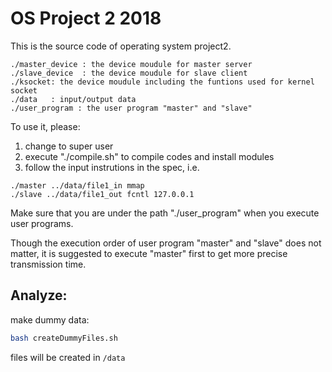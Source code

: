# OS Project 2 2018

This is the source code of operating system project2.

```
./master_device : the device moudule for master server
./slave_device  : the device moudule for slave client
./ksocket: the device moudule including the funtions used for kernel socket
./data   : input/output data
./user_program : the user program "master" and "slave"
```

To use it, please:
1. change to super user
2. execute "./compile.sh" to compile codes and install modules
3. follow the input instrutions in the spec, 
i.e.
```
./master ../data/file1_in mmap
./slave ../data/file1_out fcntl 127.0.0.1
```

Make sure that you are under the path "./user_program" when you execute user programs.

Though the execution order of user program "master" and "slave" does not matter,
it is suggested to execute "master" first to get more precise transmission time.

## Analyze:

make dummy data:

```bash
bash createDummyFiles.sh 
```

files will be created in `/data`